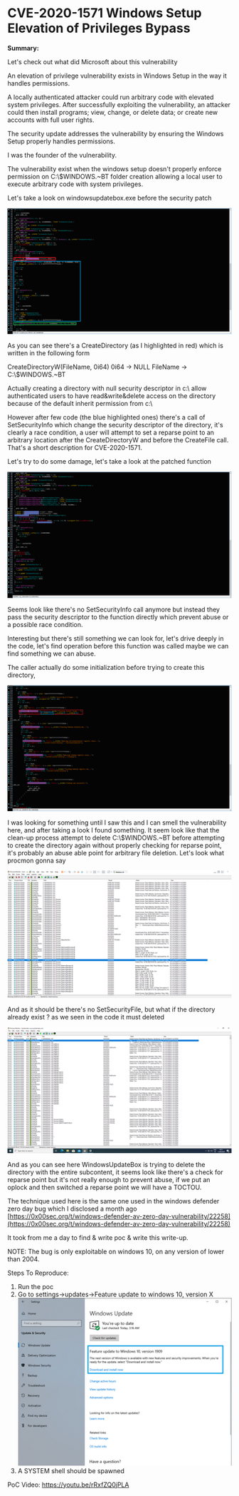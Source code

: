 # **CVE-2020-1571 Windows Setup Elevation of Privileges Bypass**

**Summary:**

Let&#39;s check out what did Microsoft about this vulnerability

An elevation of privilege vulnerability exists in Windows Setup in the way it handles permissions.

A locally authenticated attacker could run arbitrary code with elevated system privileges. After successfully exploiting the vulnerability, an attacker could then install programs; view, change, or delete data; or create new accounts with full user rights.

The security update addresses the vulnerability by ensuring the Windows Setup properly handles permissions.

I was the founder of the vulnerability.

The vulnerability exist when the windows setup doesn't properly enforce permission on C:\\$WINDOWS.~BT folder creation allowing a local user to execute arbitrary code with system privileges.

Let&#39;s take a look on windowsupdatebox.exe before the security patch

![GitHub Logo](/images/image1.png)

As you can see there's a CreateDirectory (as I highlighted in red) which is written in the following form

CreateDirectoryW(FileName, 0i64)
0i64 -> NULL
FileName -> C:\\$WINDOWS.~BT

Actually creating a directory with null security descriptor in c:\\ allow authenticated users to have read&write&delete access on the directory because of the default inherit permission from c:\\

However after few code (the blue highlighted ones) there&#39;s a call of SetSecurityInfo which change the security descriptor of the directory, it&#39;s clearly a race condition, a user will attempt to set a reparse point to an arbitrary location after the CreateDirectoryW and before the CreateFile call. That&#39;s a short description for CVE-2020-1571.

Let&#39;s try to do some damage, let&#39;s take a look at the patched function

![GitHub Logo](/images/image2.png)

Seems look like there&#39;s no SetSecurityInfo call anymore but instead they pass the security descriptor to the function directly which prevent abuse or a possible race condition.

Interesting but there&#39;s still something we can look for, let&#39;s drive deeply in the code, let&#39;s find operation before this function was called maybe we can find something we can abuse.

The caller actually do some initialization before trying to create this directory,

![GitHub Logo](/images/image3.png)

I was looking for something until I saw this and I can smell the vulnerability here, and after taking a look I found something. It seem look like that the clean-up process attempt to delete C:\\$WINDOWS.~BT before attempting to create the directory again without properly checking for reparse point, it&#39;s probably an abuse able point for arbitrary file deletion. Let's look what procmon gonna say

![GitHub Logo](/images/image4.png)

And as it should be there's no SetSecurityFile, but what if the directory already exist ? as we seen in the code it must deleted

![GitHub Logo](/images/image5.png)

And as you can see here WindowsUpdateBox is trying to delete the directory with the entire subcontent, it seems look like there's a check for reparse point but it&#39;s not really enough to prevent abuse, if we put an oplock and then switched a reparse point we will have a TOCTOU.

The technique used here is the same one used in the windows defender zero day bug which I disclosed a month ago [https://0x00sec.org/t/windows-defender-av-zero-day-vulnerability/22258](https://0x00sec.org/t/windows-defender-av-zero-day-vulnerability/22258)

It took from me a day to find &amp; write poc &amp; write this write-up.

NOTE: The bug is only exploitable on windows 10, on any version of lower than 2004.

Steps To Reproduce:

1. Run the poc
2. Go to settings->updates->Feature update to windows 10, version X
![GitHub Logo](/images/image6.png)
3. A SYSTEM shell should be spawned

PoC Video:
https://youtu.be/rRxfZQ0jPLA
